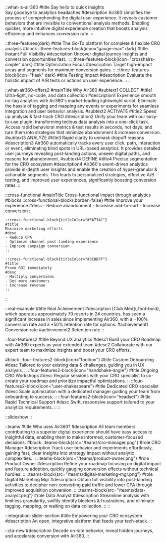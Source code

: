 ::what-is-air360
#title
Say hello to quick insights<br>
Say goodbye to analytics headaches
#description
Air360 simplifies the process of comprehending the digital user experience.
It reveals customer behaviors that are invisible to conventional analysis methods. Enabling quicker, more intuitive digital experience creation that boosts analysis efficiency and enhances conversion rate.
::

::three-features{dark}
#title
The Go-To platform for complete & flexible CRO analysis
#block
    ::three-features-block{icon="gauge-max" dark}
    #title
    Instant Full Visibility
    #description
    Uncover digital journey insights and conversion opportunities fast.
    ::
    ::three-features-block{icon="crosshairs-simple" dark}
    #title
    Optimization Focus
    #description
    Target high-impact areas and segments for maximum conversion gains.
    ::
    ::three-features-block{icon="flask" dark}
    #title
    Testing Impact
    #description
    Evaluate the holistic impact of A/B tests or actions on user experience.
    ::
::

::what-air360-offers2
#mainTitle
Why Air360
#subtext1
COLLECT
#title1
Ultra-light, no-code, and data collection
#description1
Experience smooth no-tag analytics with Air360's market-leading lightweight script. Eliminate the hassle of tagging and mapping any events or experiments for seamless integration and user behavior analysis.
#subtext2
ACTIVATE
#title2
Speed up analysis & fast-track CRO
#description2
Unify your team with our easy-to-use plugin, transforming tedious data analysis into a  one-click task. Access rapid behavioral metrics & test results in seconds, not days, and turn them into strategies that minimize abandonment & increase conversion.
#subtext3
ANALYZE
#title3
Rapid clarity to unmask dropoff reasons
#description3
Air360 automatically tracks every user click, path, interaction or event, eliminating blind spots in URL-based analytics. It provides detailed user journeys revealing post-landing actions, unseen digital paths, and reasons for abandonment.
#subtext4
DEFINE
#title4
Precise segmentation for the CRO ecosystem
#description4
Air360's event-driven analytics provide in-depth user insights and enable the creation of hyper-granular & actionable segments. This leads to personalized strategies, effective A/B testing, and improved user experiences, significantly boosting conversion rates.
::

::cross-functional
#mainTitle
Cross-functional impact through analytics
#blocks
    ::cross-functional-block{:border=false}
    #title
    Improve your experience
    #desc
    - Reduce abandonment
    - Increase add-to-cart
    - Increase conversion
    ::

    ::cross-functional-block{titleColor="#FA734C"}
    #title
    Maximize marketing efforts
    #desc
    - Reduce CPA
    - Optimize channel post-landing experience 
    - Improve campaign conversion
    ::

    ::cross-functional-block{titleColor="#3C8BFF"}
    #title
    Prove ROI immediately
    #desc
    - Multiply conversions
    - Get more customers
    - Increase revenue
    ::
::

::real-example
#title
Real Achievement
#description
[Club Med]{.font-bold}, which operates approximately 70 resorts in 24 countries, has seen a significant increase in sales since implementing Air360, with a +100% conversion rate and a +50% retention rate for options.
#achievement1
Conversion rate
#achievement2
Retention rate
::

::four-features2
#title 
Beyond UX analytics
#desc1
Build your CRO Roadmap with Air360 experts as your extended team
#desc2
Collaborate with our expert team to maximize insights and boost your CRO efforts.

#block
    ::four-features2-block{icon="toolbox"}
    #title
    Custom Onboarding
    #desc
    Tailored to your existing data & challenges, guiding you in UX analysis.
    ::
    ::four-features2-block{icon="handshake-angle"}
    #title
    Ongoing CRO Workshops
    #desc
    Regular sessions with your CRO specialist to co-create your roadmap and prioritize impactful optimizations.
    ::
    ::four-features2-block{icon="user-shakespeare"}
    #title
    Dedicated CRO specialist
    #desc
    Scale optimization with a dedicated manager guiding your team from onboarding to success.
    ::
    ::four-features2-block{icon="headset"}
    #title
    Rapid Technical Support
    #desc
    Swift, responsive support tailored to your analytics requirements.
    ::
::

::slideshow
::

::teams
#title
Who uses Air360?
#description
All team members contributing to a superior digital experience should have easy access to insightful data, enabling them to make informed, customer-focused decisions.
#block
    ::teams-block{src="/teams/cro-manager.png"}
    #role
    CRO Manager
    #description
    Track user behavior and experiments effortlessly, gaining fast, clear insights into strategy impact without analytic complexities.
    ::
    ::teams-block{src="/teams/product-owner.png"}
    #role
    Product Owner
    #description
    Refine your roadmap focusing on digital impact and feature adoption, quickly gauging conversion effects without technical hurdles.
    ::
    ::teams-block{src="/teams/digital-marketing-mgr.png"}
    #role
    Digital Marketing Mgr
    #description
    Obtain full visibility into post-landing activities to decipher non-converting paid traffic and lower CPA through improved acquisition conversion.
    ::
    ::teams-block{src="/teams/data-analyst.png"}
    #role
    Data Analyst
    #description
    Streamline analysis with limitless granularity, swiftly identify blockers & frustrations, and eliminate tagging, mapping, or waiting on data collection.
    ::
::

::integration-slider-section
#title
Empowering your CRO ecosystem
#description
An open, integrative platform that feeds your tech-stack.
::

::cta-new
#description
Decode on-site behavior, reveal hidden journeys, and accelerate conversion with Air360.
::